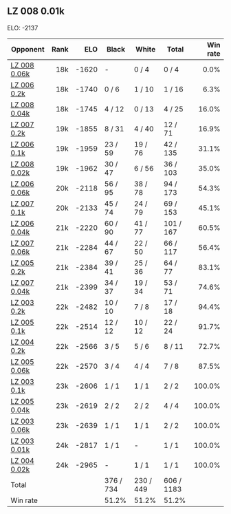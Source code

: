 ## LZ 008 0.01k ##

ELO: -2137

Opponent | Rank | ELO | Black | White | Total | Win rate
---------|-----:|----:|-------|-------|-------|-------:
[LZ 008 0.06k](LZ%20008%200.06k.md) | 18k | -1620 | - | 0 / 4 | 0 / 4 | 0.0%
[LZ 006 0.2k](LZ%20006%200.2k.md) | 18k | -1740 | 0 / 6 | 1 / 10 | 1 / 16 | 6.3%
[LZ 008 0.04k](LZ%20008%200.04k.md) | 18k | -1745 | 4 / 12 | 0 / 13 | 4 / 25 | 16.0%
[LZ 007 0.2k](LZ%20007%200.2k.md) | 19k | -1855 | 8 / 31 | 4 / 40 | 12 / 71 | 16.9%
[LZ 006 0.1k](LZ%20006%200.1k.md) | 19k | -1959 | 23 / 59 | 19 / 76 | 42 / 135 | 31.1%
[LZ 008 0.02k](LZ%20008%200.02k.md) | 19k | -1962 | 30 / 47 | 6 / 56 | 36 / 103 | 35.0%
[LZ 006 0.06k](LZ%20006%200.06k.md) | 20k | -2118 | 56 / 95 | 38 / 78 | 94 / 173 | 54.3%
[LZ 007 0.1k](LZ%20007%200.1k.md) | 20k | -2133 | 45 / 74 | 24 / 79 | 69 / 153 | 45.1%
[LZ 006 0.04k](LZ%20006%200.04k.md) | 21k | -2220 | 60 / 90 | 41 / 77 | 101 / 167 | 60.5%
[LZ 007 0.06k](LZ%20007%200.06k.md) | 21k | -2284 | 44 / 67 | 22 / 50 | 66 / 117 | 56.4%
[LZ 005 0.2k](LZ%20005%200.2k.md) | 21k | -2384 | 39 / 41 | 25 / 36 | 64 / 77 | 83.1%
[LZ 007 0.04k](LZ%20007%200.04k.md) | 21k | -2399 | 34 / 37 | 19 / 34 | 53 / 71 | 74.6%
[LZ 003 0.2k](LZ%20003%200.2k.md) | 22k | -2482 | 10 / 10 | 7 / 8 | 17 / 18 | 94.4%
[LZ 005 0.1k](LZ%20005%200.1k.md) | 22k | -2514 | 12 / 12 | 10 / 12 | 22 / 24 | 91.7%
[LZ 004 0.2k](LZ%20004%200.2k.md) | 22k | -2566 | 3 / 5 | 5 / 6 | 8 / 11 | 72.7%
[LZ 005 0.06k](LZ%20005%200.06k.md) | 22k | -2570 | 3 / 4 | 4 / 4 | 7 / 8 | 87.5%
[LZ 003 0.1k](LZ%20003%200.1k.md) | 23k | -2606 | 1 / 1 | 1 / 1 | 2 / 2 | 100.0%
[LZ 005 0.04k](LZ%20005%200.04k.md) | 23k | -2619 | 2 / 2 | 2 / 2 | 4 / 4 | 100.0%
[LZ 003 0.06k](LZ%20003%200.06k.md) | 23k | -2639 | 1 / 1 | 1 / 1 | 2 / 2 | 100.0%
[LZ 003 0.01k](LZ%20003%200.01k.md) | 24k | -2817 | 1 / 1 | - | 1 / 1 | 100.0%
[LZ 004 0.02k](LZ%20004%200.02k.md) | 24k | -2965 | - | 1 / 1 | 1 / 1 | 100.0%
Total | | | 376 / 734 | 230 / 449 | 606 / 1183 | 
Win rate| | | 51.2% | 51.2% | 51.2% | 
